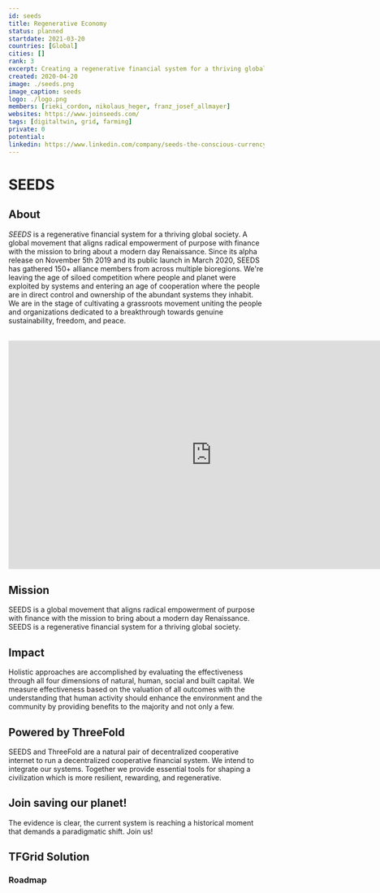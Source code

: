 ```yaml
---
id: seeds
title: Regenerative Economy
status: planned
startdate: 2021-03-20
countries: [Global]
cities: []
rank: 3
excerpt: Creating a regenerative financial system for a thriving global society.
created: 2020-04-20
image: ./seeds.png
image_caption: seeds
logo: ./logo.png
members: [rieki_cordon, nikolaus_heger, franz_josef_allmayer]
websites: https://www.joinseeds.com/
tags: [digitaltwin, grid, farming]
private: 0
potential:
linkedin: https://www.linkedin.com/company/seeds-the-conscious-currency/about/
---
```



# SEEDS

## About

*SEEDS* is a regenerative financial system for a thriving global society. A global movement that aligns radical empowerment of purpose with finance with the mission to bring about a modern day Renaissance. Since its alpha release on November 5th 2019 and its public launch in March 2020, SEEDS has gathered 150+ alliance members from across multiple bioregions. We're leaving the age of siloed competition where people and planet were exploited by systems and entering an age of cooperation where the people are in direct control and ownership of the abundant systems they inhabit. We are in the stage of cultivating a grassroots movement uniting the people and organizations dedicated to a breakthrough towards genuine sustainability, freedom, and peace. 

<BR>

<iframe src="https://player.vimeo.com/video/412275062" width="800" height="450" frameborder="0" allow="autoplay; fullscreen" allowfullscreen></iframe>

<BR>

## Mission

SEEDS is a global movement that aligns radical empowerment of purpose with finance with the mission to bring about a modern day Renaissance. SEEDS is a regenerative financial system for a thriving global society.

## Impact

Holistic approaches are accomplished by evaluating the effectiveness through all four dimensions of natural, human, social and built capital. We measure effectiveness based on the valuation of all outcomes with the understanding that human activity should enhance the environment and the community by providing benefits to the majority and not only a few.

## Powered by ThreeFold

SEEDS and ThreeFold are a natural pair of decentralized cooperative internet to run a decentralized cooperative financial system. We intend to integrate our systems. Together we provide essential tools for shaping a civilization which is more resilient, rewarding, and regenerative.

## Join saving our planet!

The evidence is clear, the current system is reaching a historical moment that demands a paradigmatic shift. Join us!


## TFGrid Solution

### Roadmap
